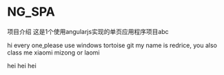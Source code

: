 NG_SPA
======
项目介绍
这是1个使用angularjs实现的单页应用程序项目abc

hi every one,please use windows tortoise git
my name is redrice, you also class me xiaomi mizong or laomi


hei hei hei
